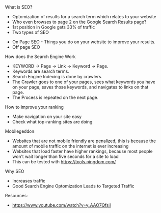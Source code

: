 What is SEO?
- Optomization of results for a search term which relates to your website
- Who even browses to page 2 on the Google Search Results page?
- 1st position in Google gets 33% of traffic
- Two types of SEO
* On Page SEO - Things you do on your website to improve your results.
* Off page SEO

How does the Search Engine Work
- KEYWORD -> Page -> Link -> Keyword -> Page.
- Keywords are search terms.
- Search Engine Indexing is done by crawlers.
- The Crawler goes to one of your pages, sees what keywords you have on your page, saves those keywords, and navigates to links on that page.
- The Process is repeated on the next page.

How to improve your ranking
- Make navigation on your site easy
- Check what top-ranking sites are doing

Mobilegeddon
- Websites that are not mobile friendly are penalized, this is because the amount of mobile traffic on the internet is ever increasing
- Websites that load faster have higher rankings, because most people won't wait longer than five seconds for a site to load
- This can be tested with https://tools.pingdom.com/

Why SEO
- Increases traffic
- Good Search Engine Optomization Leads to Targeted Traffic

Resources:
- https://www.youtube.com/watch?v=y_AAO7QfsiI